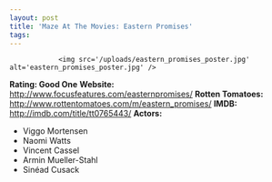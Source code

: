 ```yaml
---
layout: post
title: 'Maze At The Movies: Eastern Promises'
tags:
---
```



                <img src='/uploads/eastern_promises_poster.jpg' alt='eastern_promises_poster.jpg' />
<p><strong>Rating: Good One</strong>
<strong>Website: </strong><a href="http://www.focusfeatures.com/easternpromises/"><a href="http://www.focusfeatures.com/easternpromises/">http://www.focusfeatures.com/easternpromises/</a></a>
<strong>Rotten Tomatoes: </strong><a href="http://www.rottentomatoes.com/m/eastern_promises/"><a href="http://www.rottentomatoes.com/m/eastern_promises/">http://www.rottentomatoes.com/m/eastern_promises/</a></a>
<strong>IMDB: </strong><a href="http://imdb.com/title/tt0765443/"><a href="http://imdb.com/title/tt0765443/">http://imdb.com/title/tt0765443/</a></a>
<strong>Actors: </strong></p>
<ul>
<li>Viggo Mortensen</li>
<li>Naomi Watts</li>
<li>Vincent Cassel</li>
<li>Armin Mueller-Stahl</li>
<li>Sinéad Cusack</li>
</ul>
